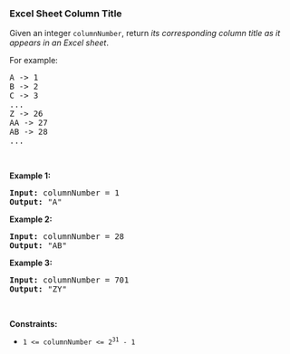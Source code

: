 
<h3>Excel Sheet Column Title</h3>
<div><p>Given an integer <code>columnNumber</code>, return <em>its corresponding column title as it appears in an Excel sheet</em>.</p>
<p>For example:</p>
<pre>A -&gt; 1
B -&gt; 2
C -&gt; 3
...
Z -&gt; 26
AA -&gt; 27
AB -&gt; 28 
...
</pre>
<p> </p>
<p><strong>Example 1:</strong></p>
<pre><strong>Input:</strong> columnNumber = 1
<strong>Output:</strong> "A"
</pre>
<p><strong>Example 2:</strong></p>
<pre><strong>Input:</strong> columnNumber = 28
<strong>Output:</strong> "AB"
</pre>
<p><strong>Example 3:</strong></p>
<pre><strong>Input:</strong> columnNumber = 701
<strong>Output:</strong> "ZY"
</pre>
<p> </p>
<p><strong>Constraints:</strong></p>
<ul>
<li><code>1 &lt;= columnNumber &lt;= 2<sup>31</sup> - 1</code></li>
</ul>
</div>
